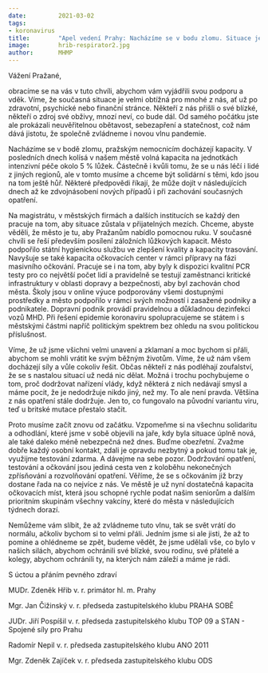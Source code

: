 ```yaml
---
date:         2021-03-02
tags:         
- koronavirus
title:        "Apel vedení Prahy: Nacházíme se v bodu zlomu. Situace je vážná, Praha ale nabízí pomocnou ruku"
image: 	      hrib-respirator2.jpg
author:       MHMP
---
```


Vážení Pražané,

obracíme se na vás v tuto chvíli, abychom vám vyjádřili svou podporu a vděk. Víme, že současná situace je velmi obtížná pro mnohé z nás, ať už po zdravotní, psychické nebo finanční stránce. Někteří z nás přišli o své blízké, někteří o zdroj své obživy, mnozí neví, co bude dál. Od samého počátku jste ale prokázali neuvěřitelnou obětavost, sebezapření a statečnost, což nám dává jistotu, že společně zvládneme i novou vlnu pandemie.

Nacházíme se v bodě zlomu, pražským nemocnicím docházejí kapacity. V posledních dnech kolísá v našem městě volná kapacita na jednotkách intenzivní péče okolo 5 % lůžek. Částečně i kvůli tomu, že se u nás léčí i lidé z jiných regionů, ale v tomto musíme a chceme být solidární s těmi, kdo jsou na tom ještě hůř. Některé předpovědi říkají, že může dojít v následujících dnech až ke zdvojnásobení nových případů i při zachování současných opatření.

Na magistrátu, v městských firmách a dalších institucích se každý den pracuje na tom, aby situace zůstala v přijatelných mezích. Chceme, abyste věděli, že město je tu, aby Pražanům nabídlo pomocnou ruku. V současné chvíli se řeší především posílení záložních lůžkových kapacit. Město podpořilo státní hygienickou službu ve zlepšení kvality a kapacity trasování. Navyšuje se také kapacita očkovacích center v rámci přípravy na fázi masivního očkování. Pracuje se i na tom, aby byly k dispozici kvalitní PCR testy pro co největší počet lidí a pravidelně se testují zaměstnanci kritické infrastruktury v oblasti dopravy a bezpečnosti, aby byl zachován chod města. Školy jsou v online výuce podporovány všemi dostupnými prostředky a město podpořilo v rámci svých možností i zasažené podniky a podnikatele. Dopravní podnik provádí pravidelnou a důkladnou dezinfekci vozů MHD. Při řešení epidemie koronaviru spolupracujeme se státem i s městskými částmi napříč politickým spektrem bez ohledu na svou politickou příslušnost.

Víme, že už jsme všichni velmi unavení a zklamaní a moc bychom si přáli, abychom se mohli vrátit ke svým běžným životům. Víme, že už nám všem docházejí síly a vůle cokoliv řešit. Občas někteří z nás podléhají zoufalství, že se s nastalou situací už nedá nic dělat. Možná i trochu pochybujeme o tom, proč dodržovat nařízení vlády, když některá z nich nedávají smysl a máme pocit, že je nedodržuje nikdo jiný, než my. To ale není pravda. Většina z nás opatření stále dodržuje. Jen to, co fungovalo na původní variantu viru, teď u britské mutace přestalo stačit.

Proto musíme začít znovu od začátku. Vzpomeňme si na všechnu solidaritu a odhodlání, které jsme v sobě objevili na jaře, kdy byla situace úplně nová, ale také daleko méně nebezpečná než dnes. Buďme obezřetní. Zvažme dobře každý osobní kontakt, zdali je opravdu nezbytný a pokud tomu tak je, využijme testování zdarma. A dávejme na sebe pozor. Dodržování opatření, testování a očkování jsou jediná cesta ven z koloběhu nekonečných zpřísňování a rozvolňování opatření. Věříme, že se s očkováním již brzy dostane řada na co nejvíce z nás. Ve městě je už nyní dostatečná kapacita očkovacích míst, která jsou schopné rychle podat našim seniorům a dalším prioritním skupinám všechny vakcíny, které do města v následujících týdnech dorazí.

Nemůžeme vám slíbit, že až zvládneme tuto vlnu, tak se svět vrátí do normálu, ačkoliv bychom si to velmi přáli. Jedním jsme si ale jisti, že až to pomine a ohlédneme se zpět, budeme vědět, že jsme udělali vše, co bylo v našich silách, abychom ochránili své blízké, svou rodinu, své přátelé a kolegy, abychom ochránili ty, na kterých nám záleží a máme je rádi.

S úctou a přáním pevného zdraví

MUDr. Zdeněk Hřib v. r.
primátor hl. m. Prahy

Mgr. Jan Čižinský v. r.
předseda zastupitelského klubu PRAHA SOBĚ

JUDr. Jiří Pospíšil v. r.
předseda zastupitelského klubu TOP 09 a STAN - Spojené síly pro Prahu

Radomír Nepil v. r.
předseda zastupitelského klubu ANO 2011

Mgr. Zdeněk Zajíček v. r.
předseda zastupitelského klubu ODS
